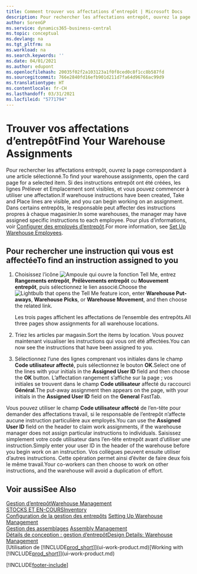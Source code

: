 ```yaml
---
title: Comment trouver vos affectations d’entrepôt | Microsoft Docs
description: Pour rechercher les affectations entrepôt, ouvrez la page correspondant à une article sélectionné. Si des instructions entrepôt ont été créées, les lignes Prélever et Emplacement sont visibles, et vous pouvez commencer à utiliser une affectation. Dans certains entrepôts, le responsable peut affecter des instructions propres à chaque magasinier.
author: SorenGP
ms.service: dynamics365-business-central
ms.topic: conceptual
ms.devlang: na
ms.tgt_pltfrm: na
ms.workload: na
ms.search.keywords: ''
ms.date: 04/01/2021
ms.author: edupont
ms.openlocfilehash: 20035f02f2a103123a1f0f8ced0c8f1cc8b587fd
ms.sourcegitcommit: 766e2840fd16efb901d211d7fa64d96766ac99d9
ms.translationtype: HT
ms.contentlocale: fr-CH
ms.lasthandoff: 03/31/2021
ms.locfileid: "5771794"
---
```

# <a name="find-your-warehouse-assignments"></a><span data-ttu-id="7b50d-105">Trouver vos affectations d’entrepôt</span><span class="sxs-lookup"><span data-stu-id="7b50d-105">Find Your Warehouse Assignments</span></span>
<span data-ttu-id="7b50d-106">Pour rechercher les affectations entrepôt, ouvrez la page correspondant à une article sélectionné.</span><span class="sxs-lookup"><span data-stu-id="7b50d-106">To find your warehouse assignments, open the card page for a selected item.</span></span> <span data-ttu-id="7b50d-107">Si des instructions entrepôt ont été créées, les lignes Prélever et Emplacement sont visibles, et vous pouvez commencer à utiliser une affectation.</span><span class="sxs-lookup"><span data-stu-id="7b50d-107">If warehouse instructions have been created, Take and Place lines are visible, and you can begin working on an assignment.</span></span> <span data-ttu-id="7b50d-108">Dans certains entrepôts, le responsable peut affecter des instructions propres à chaque magasinier.</span><span class="sxs-lookup"><span data-stu-id="7b50d-108">In some warehouses, the manager may have assigned specific instructions to each employee.</span></span> <span data-ttu-id="7b50d-109">Pour plus d’informations, voir [Configurer des employés d’entrepôt](warehouse-how-to-set-up-warehouse-employees.md).</span><span class="sxs-lookup"><span data-stu-id="7b50d-109">For more information, see [Set Up Warehouse Employees](warehouse-how-to-set-up-warehouse-employees.md).</span></span>

## <a name="to-find-an-instruction-assigned-to-you"></a><span data-ttu-id="7b50d-110">Pour rechercher une instruction qui vous est affectée</span><span class="sxs-lookup"><span data-stu-id="7b50d-110">To find an instruction assigned to you</span></span>  
1.  <span data-ttu-id="7b50d-111">Choisissez l’icône ![Ampoule qui ouvre la fonction Tell Me](media/ui-search/search_small.png "Dites-moi ce que vous voulez faire"), entrez **Rangements entrepôt**, **Prélèvements entrepôt** ou **Mouvement entrepôt**, puis sélectionnez le lien associé.</span><span class="sxs-lookup"><span data-stu-id="7b50d-111">Choose the ![Lightbulb that opens the Tell Me feature](media/ui-search/search_small.png "Tell me what you want to do") icon, enter **Warehouse Put-aways**, **Warehouse Picks**, or **Warehouse Movement**, and then choose the related link.</span></span>

    <span data-ttu-id="7b50d-112">Les trois pages affichent les affectations de l’ensemble des entrepôts.</span><span class="sxs-lookup"><span data-stu-id="7b50d-112">All three pages show assignments for all warehouse locations.</span></span>  

2. <span data-ttu-id="7b50d-113">Triez les articles par magasin.</span><span class="sxs-lookup"><span data-stu-id="7b50d-113">Sort the items by location.</span></span> <span data-ttu-id="7b50d-114">Vous pouvez maintenant visualiser les instructions qui vous ont été affectées.</span><span class="sxs-lookup"><span data-stu-id="7b50d-114">You can now see the instructions that have been assigned to you.</span></span>  
3. <span data-ttu-id="7b50d-115">Sélectionnez l’une des lignes comprenant vos initiales dans le champ **Code utilisateur affecté**, puis sélectionnez le bouton **OK**.</span><span class="sxs-lookup"><span data-stu-id="7b50d-115">Select one of the lines with your initials in the **Assigned User ID** field and then choose the **OK** button.</span></span> <span data-ttu-id="7b50d-116">L’affectation rangement s’affiche sur la page ; vos initiales se trouvent dans le champ **Code utilisateur** affecté du raccourci **Général**.</span><span class="sxs-lookup"><span data-stu-id="7b50d-116">The put-away assignment then appears on the page, with your initials in the **Assigned User ID** field on the **General** FastTab.</span></span>  

<span data-ttu-id="7b50d-117">Vous pouvez utiliser le champ **Code utilisateur affecté** de l’en-tête pour demander des affectations travail, si le responsable de l’entrepôt n’affecte aucune instruction particulière aux employés.</span><span class="sxs-lookup"><span data-stu-id="7b50d-117">You can use the **Assigned User ID** field on the header to claim work assignments, if the warehouse manager does not assign particular instructions to individuals.</span></span> <span data-ttu-id="7b50d-118">Saisissez simplement votre code utilisateur dans l’en-tête entrepôt avant d’utiliser une instruction.</span><span class="sxs-lookup"><span data-stu-id="7b50d-118">Simply enter your user ID in the header of the warehouse before you begin work on an instruction.</span></span> <span data-ttu-id="7b50d-119">Vos collègues peuvent ensuite utiliser d’autres instructions. Cette opération permet ainsi d’éviter de faire deux fois le même travail.</span><span class="sxs-lookup"><span data-stu-id="7b50d-119">Your co-workers can then choose to work on other instructions, and the warehouse will avoid a duplication of effort.</span></span>  

## <a name="see-also"></a><span data-ttu-id="7b50d-120">Voir aussi</span><span class="sxs-lookup"><span data-stu-id="7b50d-120">See Also</span></span>  
[<span data-ttu-id="7b50d-121">Gestion d’entrepôt</span><span class="sxs-lookup"><span data-stu-id="7b50d-121">Warehouse Management</span></span>](warehouse-manage-warehouse.md)  
[<span data-ttu-id="7b50d-122">STOCKS ET EN-COURS</span><span class="sxs-lookup"><span data-stu-id="7b50d-122">Inventory</span></span>](inventory-manage-inventory.md)  
<span data-ttu-id="7b50d-123">[Configuration de la gestion des entrepôts](warehouse-setup-warehouse.md)   </span><span class="sxs-lookup"><span data-stu-id="7b50d-123">[Setting Up Warehouse Management](warehouse-setup-warehouse.md)   </span></span>  
<span data-ttu-id="7b50d-124">[Gestion des assemblages](assembly-assemble-items.md)  </span><span class="sxs-lookup"><span data-stu-id="7b50d-124">[Assembly Management](assembly-assemble-items.md)  </span></span>  
[<span data-ttu-id="7b50d-125">Détails de conception : gestion d’entrepôt</span><span class="sxs-lookup"><span data-stu-id="7b50d-125">Design Details: Warehouse Management</span></span>](design-details-warehouse-management.md)  
<span data-ttu-id="7b50d-126">[Utilisation de [!INCLUDE[prod_short](includes/prod_short.md)]](ui-work-product.md)</span><span class="sxs-lookup"><span data-stu-id="7b50d-126">[Working with [!INCLUDE[prod_short](includes/prod_short.md)]](ui-work-product.md)</span></span> 


[!INCLUDE[footer-include](includes/footer-banner.md)]